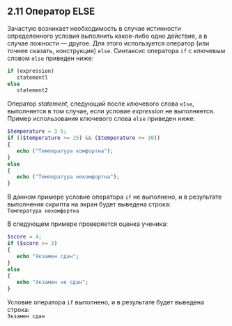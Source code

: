 ## 2.11 Оператор ELSE
Зачастую возникает необходимость в случае истинности определенного условия выполнить какое-либо одно действие, а в случае ложности — другое. Для
этого используется оператор (или точнее сказать, конструкция) `else`. 
Синтаксис оператора `if` с ключевым словом `else` приведен ниже:
```php
if (ехргеssion)
   statementl
else
   statement2
```
Оператор *statement*, следующий после ключевого слова `е1se`, 
выполняется в том случае, если условие *expression* не выполняется. Пример использования ключевого слова `else` приведен ниже:
```php  
$temperature = 3 5;
if (($temperature >= 25) && ($temperature <= 30))
{
   echo ("Температура комфортна");
}
else
{
   echo ("Температура некомфортна");
}
```
В данном примере условие оператора `if` не выполнено, и в результате 
выполнения скрипта на экран будет выведена строка:  
`Температура некомфортна`

В следующем примере проверяется оценка ученика:
```php  
$score = 4;
if ($score >= 3)
{
   echo "Экзамен сдан";
}
else
{
   echo "Экзамен не сдан";
}
```
Условие оператора `if` выполнено, и в результате будет выведена строка:  
`Экзамен сдан`